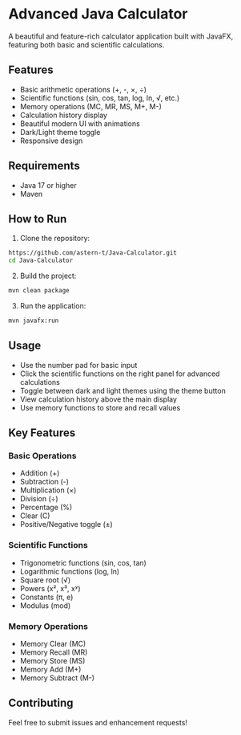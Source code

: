 # Advanced Java Calculator

A beautiful and feature-rich calculator application built with JavaFX, featuring both basic and scientific calculations.

## Features

- Basic arithmetic operations (+, -, ×, ÷)
- Scientific functions (sin, cos, tan, log, ln, √, etc.)
- Memory operations (MC, MR, MS, M+, M-)
- Calculation history display
- Beautiful modern UI with animations
- Dark/Light theme toggle
- Responsive design

## Requirements

- Java 17 or higher
- Maven

## How to Run

1. Clone the repository:
```bash
https://github.com/astern-t/Java-Calculator.git
cd Java-Calculator
```

2. Build the project:
```bash
mvn clean package
```

3. Run the application:
```bash
mvn javafx:run
```

## Usage

- Use the number pad for basic input
- Click the scientific functions on the right panel for advanced calculations
- Toggle between dark and light themes using the theme button
- View calculation history above the main display
- Use memory functions to store and recall values

## Key Features

### Basic Operations
- Addition (+)
- Subtraction (-)
- Multiplication (×)
- Division (÷)
- Percentage (%)
- Clear (C)
- Positive/Negative toggle (±)

### Scientific Functions
- Trigonometric functions (sin, cos, tan)
- Logarithmic functions (log, ln)
- Square root (√)
- Powers (x², x³, xʸ)
- Constants (π, e)
- Modulus (mod)

### Memory Operations
- Memory Clear (MC)
- Memory Recall (MR)
- Memory Store (MS)
- Memory Add (M+)
- Memory Subtract (M-)

## Contributing

Feel free to submit issues and enhancement requests! 
